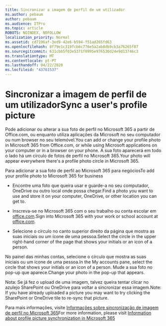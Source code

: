 ```yaml
---
title: Sincronizar a imagem de perfil de um utilizador
ms.author: pebaum
author: pebaum
ms.audience: ITPro
ms.topic: article
ROBOTS: NOINDEX, NOFOLLOW
localization_priority: Normal
ms.assetid: cd7196af-3ed9-42e6-b594-f51ad265fd63
ms.openlocfilehash: 8f79e1c319fcb6c776e5a2ab8db9cb3a76265f87
ms.sourcegitcommit: 631cbb5f03e5371f0995e976536d24e9d13746c3
ms.translationtype: MT
ms.contentlocale: pt-PT
ms.lasthandoff: 04/22/2020
ms.locfileid: "43761537"
---
```

# <a name="sync-a-users-profile-picture"></a><span data-ttu-id="a7e30-102">Sincronizar a imagem de perfil de um utilizador</span><span class="sxs-lookup"><span data-stu-id="a7e30-102">Sync a user's profile picture</span></span>

<span data-ttu-id="a7e30-103">Pode adicionar ou alterar a sua foto de perfil no Microsoft 365 a partir de Office.com, ou enquanto utiliza aplicações da Microsoft no seu computador ou num browser no seu telemóvel.</span><span class="sxs-lookup"><span data-stu-id="a7e30-103">You can add or change your profile photo in Microsoft 365 from Office.com, or while using Microsoft applications on your computer or in a browser on your phone.</span></span> <span data-ttu-id="a7e30-104">A sua foto aparecerá em todo o lado há um círculo de fotos de perfil no Microsoft 365.</span><span class="sxs-lookup"><span data-stu-id="a7e30-104">Your photo will appear everywhere there's a profile photo circle in Microsoft 365.</span></span>

<span data-ttu-id="a7e30-105">Para adicionar a sua foto de perfil ao Microsoft 365 para negócios</span><span class="sxs-lookup"><span data-stu-id="a7e30-105">To add your profile photo to Microsoft 365 for business</span></span>

- <span data-ttu-id="a7e30-106">Encontre uma foto que queira usar e guarde-a no seu computador, OneDrive ou outro local onde possa chegar.</span><span class="sxs-lookup"><span data-stu-id="a7e30-106">Find a photo you want to use and store it on your computer, OneDrive, or other location you can get to.</span></span>

- <span data-ttu-id="a7e30-107">Inscreva-se no Microsoft 365 com o seu trabalho ou conta escolar em [office.com](https://www.office.com).</span><span class="sxs-lookup"><span data-stu-id="a7e30-107">Sign into Microsoft 365 with your work or school account at [office.com](https://www.office.com).</span></span>

- <span data-ttu-id="a7e30-108">Selecione o círculo no canto superior direito da página que mostra as suas iniciais ou um ícone de uma pessoa.</span><span class="sxs-lookup"><span data-stu-id="a7e30-108">Select the circle in the upper right-hand corner of the page that shows your initials or an icon of a person.</span></span>

<span data-ttu-id="a7e30-109">No painel das minhas contas, selecione o círculo que mostra as suas iniciais ou um ícone de uma pessoa.</span><span class="sxs-lookup"><span data-stu-id="a7e30-109">In the My accounts pane, select the circle that shows your initials or an icon of a person.</span></span> <span data-ttu-id="a7e30-110">Mude a sua foto no pop-up que aparece.</span><span class="sxs-lookup"><span data-stu-id="a7e30-110">Change your photo in the pop-up that appears.</span></span>

<span data-ttu-id="a7e30-111">Nota: Se já fez o upload de uma imagem, talvez queira tentar clicar no azulejo SharePoint ou OneDrive para voltar a sincronizar essa imagem.</span><span class="sxs-lookup"><span data-stu-id="a7e30-111">Note: If you have already uploaded a picture you may want to try clicking the SharePoint or OneDrive tile to re-sync that picture.</span></span>

<span data-ttu-id="a7e30-112">Para mais informações, visite [Informações sobre sincronização de imagem de perfil no Microsoft 365](https://support.office.com/article/information-about-profile-picture-synchronization-in-office-365-20594d76-d054-4af4-a660-401133e3d48a)</span><span class="sxs-lookup"><span data-stu-id="a7e30-112">For more information, please visit [Information about profile picture synchronization in Microsoft 365](https://support.office.com/article/information-about-profile-picture-synchronization-in-office-365-20594d76-d054-4af4-a660-401133e3d48a)</span></span>

